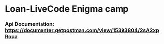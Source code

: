 # Loan-LiveCode Enigma camp

### Api Documentation: https://documenter.getpostman.com/view/15393804/2sA2xpRoua
